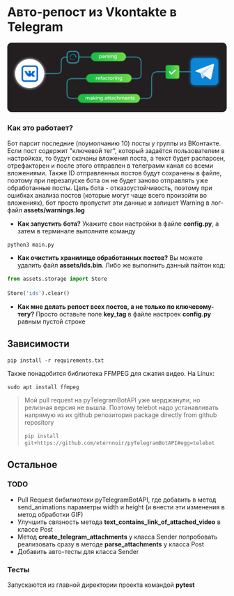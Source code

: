 # Авто-репост из Vkontakte в Telegram
![Alt Text](assets/main.png)

### Как это работает?
Бот парсит последние (поумолчанию 10) посты у группы из ВКонтакте. Если пост содержит "ключевой тег", который
задаётся пользователем в настройках, то будут скачаны вложения поста, а текст будет распарсен, отрефакторен и после
этого отправлен в телеграмм канал со всеми вложениями. Также ID отправленных постов будут сохранены в файле, поэтому при перезапуске бота
он не будет заново отправлять уже обработанные посты. Цель бота - отказоустойчивость, поэтому при ошибках анализа постов
(которые могут чаще всего произойти во вложениях), бот просто пропустит эти данные и запишет Warning в лог-файл **assets/warnings.log**
* **Как запустить бота?** Укажите свои настройки в файле **config.py**, а затем в терминале выполните команду
```
python3 main.py
```
* **Как очистить хранилище обработанных постов?** Вы можете удалить файл **assets/ids.bin**. Либо же выполнить данный пайтон код:
```python
from assets.storage import Store

Store('ids').clear()
```
* **Как мне делать репост всех постов, а не только по ключевому-тегу?** Просто оставьте поле **key_tag** в файле настроек **config.py** равным пустой строке
## Зависимости
```
pip install -r requirements.txt
```
Также понадобится библиотека FFMPEG для сжатия видео. На Linux:
```
sudo apt install ffmpeg
```
> Мой pull request на pyTelegramBotAPI уже мерджанули, но релизная версия не вышла. Поэтому telebot надо устанавливать
> напрямую из их github репозитория
> package directly from github repository
>```
>pip install git+https://github.com/eternnoir/pyTelegramBotAPI#egg=telebot
>```
## Остальное
### TODO
* Pull Request бибилиотеки pyTelegramBotAPI, где добавить в метод send_animations параметры width и height
(и внести эти изменения в метод обработки GIF)
* Улучшить связность метода **text_contains_link_of_attached_video** в классе Post
* Метод **create_telegram_attachments** у класса Sender попробовать реализовать сразу в методе **parse_attachments** у класса Post
* Добавить авто-тесты для класса Sender 
### Тесты
Запускаются из главной директории проекта командой **pytest**
